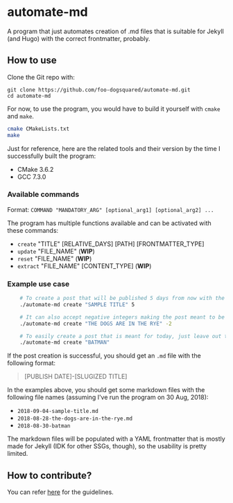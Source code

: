 # automate-md
A program that just automates creation of .md files that is suitable for Jekyll (and Hugo) with the correct frontmatter, probably.

## How to use
Clone the Git repo with:
```
git clone https://github.com/foo-dogsquared/automate-md.git
cd automate-md
```

For now, to use the program, you would have to build it yourself with `cmake` and `make`.

```bash
cmake CMakeLists.txt
make
```

Just for reference, here are the related tools and their version by the time I successfully built the program:
- CMake 3.6.2
- GCC 7.3.0

### Available commands
Format: `COMMAND "MANDATORY_ARG" [optional_arg1] [optional_arg2] ...`

The program has multiple functions available and can be activated with these commands:
- `create` "TITLE" [RELATIVE_DAYS] [PATH] [FRONTMATTER_TYPE]
- `update` "FILE_NAME" (**WIP**)
- `reset` "FILE_NAME" (**WIP**)
- `extract` "FILE_NAME" [CONTENT_TYPE] (**WIP**)

### Example use case
```bash
    # To create a post that will be published 5 days from now with the title
    ./automate-md create "SAMPLE TITLE" 5 

    # It can also accept negative integers making the post meant to be published x days ago
    ./automate-md create "THE DOGS ARE IN THE RYE" -2

    # To easily create a post that is meant for today, just leave out the second parameter
    ./automate-md create "BATMAN"
```

If the post creation is successful, you should get an `.md` file with the following format:
> [PUBLISH DATE]-[SLUGIZED TITLE]

In the examples above, you should get some markdown files with the following file names (assuming I've 
run the program on 30 Aug, 2018):
- `2018-09-04-sample-title.md`
- `2018-08-28-the-dogs-are-in-the-rye.md`
- `2018-08-30-batman`

The markdown files will be populated with a YAML frontmatter that is mostly made for Jekyll (IDK for 
other SSGs, though), so the usability is pretty limited.

## How to contribute?
You can refer [here](./docs/CONTRIBUTING.md) for the guidelines.

